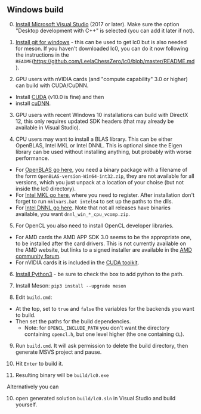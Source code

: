 ## Windows build

0. [Install Microsoft Visual Studio](https://visualstudio.microsoft.com/) (2017 or later). Make sure
   the option "Desktop development with C++" is selected (you can add it later if not).

1. [Install git for windows](https://git-scm.com/download/win) - this can be used to get lc0 but is also
   needed for meson. If you haven't downloaded lc0, you can do it now following the instructions in
   the `README`(https://github.com/LeelaChessZero/lc0/blob/master/README.md).

2. GPU users with nVIDIA cards (and "compute capability" 3.0 or higher) can build with CUDA/CuDNN.
*  Install [CUDA](https://developer.nvidia.com/cuda-zone) (v10.0 is fine) and then
*  install [cuDNN](https://developer.nvidia.com/cudnn).

3. GPU users with recent Windows 10 installations can build with DirectX 12, this only requires updated
   SDK headers (that may already be available in Visual Studio).

4. CPU users may want to install a BLAS library. This can be either OpenBLAS, Intel MKL or Intel DNNL.
   This is optional since the Eigen library can be used without installing anything, but probably with
   worse performance.
*  For [OpenBLAS go here](http://www.openblas.net/), you need a binary package with a filename of the
   form `OpenBLAS-version-Win64-int32.zip`, they are not available for all versions, which you just unpack
   at a location of your choise (but not inside the lc0 directory).
*  For [Intel MKL go here](https://software.intel.com/en-us/mkl), where you need to register. After
   installation don't forget to run `mklvars.bat intel64` to set up the paths to the dlls.
*  For [Intel DNNL go here](https://github.com/intel/mkl-dnn/releases). Note that not all releases have
   binaries available, you want `dnnl_win_*_cpu_vcomp.zip`.

5. For OpenCL you also need to install OpenCL developer libraries.
*  For AMD cards the AMD APP SDK 3.0 seems to be the appropriate one, to be installed after the card drivers.
   This is not currently available on the AMD website, but links to a signed installer are available in the
   [AMD community forum](https://community.amd.com/thread/222855).
*  For nVIDIA cards it is included in the [CUDA toolkit](https://developer.nvidia.com/cuda-downloads).

6. [Install Python3](https://www.python.org/) - be sure to check the box to add python to the path.

7. Install Meson: `pip3 install --upgrade meson`

8. Edit `build.cmd`:
*  At the top, set to `true` and `false` the variables for the backends you want to build.
*  Then set the paths for the build dependencies.
    - Note: for `OPENCL_INCLUDE_PATH` you don't want the directory containing `opencl.h`, but one level higher
    (the one containing `CL`).

9. Run `build.cmd`. It will ask permission to delete the build directory, then generate MSVS project and
   pause.

10. Hit `Enter` to build it.

11. Resulting binary will be `build/lc0.exe`

Alternatively you can

10. open generated solution `build/lc0.sln` in Visual Studio and build yourself.


